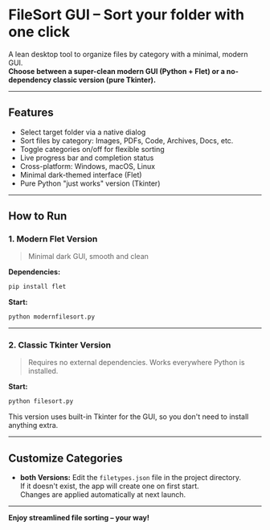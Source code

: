 # FileSort GUI – Sort your folder with one click

A lean desktop tool to organize files by category with a minimal, modern GUI.  
**Choose between a super-clean modern GUI (Python + Flet) or a no-dependency classic version (pure Tkinter).**

---

## Features

- Select target folder via a native dialog
- Sort files by category: Images, PDFs, Code, Archives, Docs, etc.
- Toggle categories on/off for flexible sorting
- Live progress bar and completion status
- Cross-platform: Windows, macOS, Linux
- Minimal dark-themed interface (Flet)
- Pure Python "just works" version (Tkinter)

---

## How to Run

### 1. Modern Flet Version

> Minimal dark GUI, smooth and clean

**Dependencies:**  
```bash
pip install flet
````

**Start:**

```bash
python modernfilesort.py
```

---

### 2. Classic Tkinter Version

> Requires no external dependencies.
> Works everywhere Python is installed.

**Start:**

```bash
python filesort.py
```

This version uses built-in Tkinter for the GUI, so you don't need to install anything extra.

---

## Customize Categories

* **both Versions:**
  Edit the `filetypes.json` file in the project directory.  
  If it doesn't exist, the app will create one on first start.  
  Changes are applied automatically at next launch.

---

**Enjoy streamlined file sorting – your way!**
